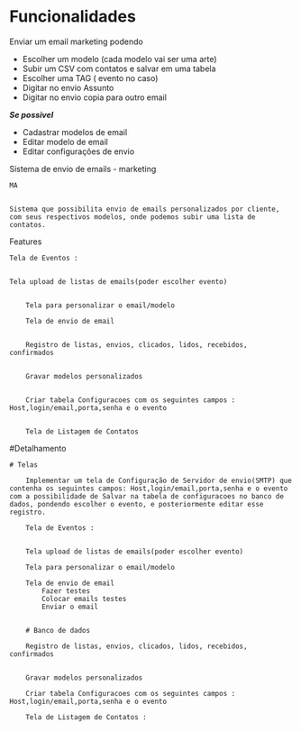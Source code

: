 # Funcionalidades 


Enviar um email marketing podendo 
* Escolher um modelo (cada modelo vai ser uma arte)
* Subir um CSV com contatos e salvar em uma tabela
* Escolher uma TAG ( evento no caso)
* Digitar no envio Assunto
* Digitar no envio copia para outro email


***Se possivel***


* Cadastrar modelos de email
* Editar modelo de email
* Editar configurações de envio



Sistema de envio de emails - marketing

	MA


	Sistema que possibilita envio de emails personalizados por cliente, com seus respectivos modelos, onde podemos subir uma lista de contatos.


  Features


	Tela de Eventos : 


	Tela upload de listas de emails(poder escolher evento)


		Tela para personalizar o email/modelo
	
		Tela de envio de email


		Registro de listas, envios, clicados, lidos, recebidos, confirmados


		Gravar modelos personalizados	


		Criar tabela Configuracoes com os seguintes campos : Host,login/email,porta,senha e o evento


		Tela de Listagem de Contatos 



#Detalhamento  


	# Telas

		Implementar um tela de Configuração de Servidor de envio(SMTP) que contenha os seguintes campos: Host,login/email,porta,senha e o evento com a possibilidade de Salvar na tabela de configuracoes no banco de dados, pondendo escolher o evento, e posteriormente editar esse registro. 

		Tela de Eventos : 


		Tela upload de listas de emails(poder escolher evento)
		
		Tela para personalizar o email/modelo
		
		Tela de envio de email
			Fazer testes
			Colocar emails testes			 	
			Enviar o email


		# Banco de dados

		Registro de listas, envios, clicados, lidos, recebidos, confirmados


		Gravar modelos personalizados
		
		Criar tabela Configuracoes com os seguintes campos : Host,login/email,porta,senha e o evento

		Tela de Listagem de Contatos :




